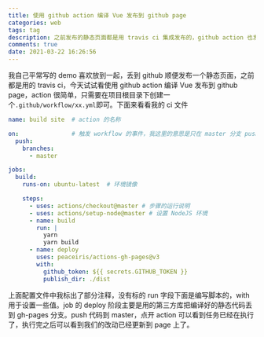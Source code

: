 ```yaml
---
title: 使用 github action 编译 Vue 发布到 github page
categories: web
tags: tag
description: 之前发布的静态页面都是用 travis ci 集成发布的，github action 也发布一段时间了，今天试试看使用 github action 编译 Vue 发布到 github page
comments: true
date: 2021-03-22 16:26:56
---
```


我自己平常写的 demo 喜欢放到一起，丢到 github 顺便发布一个静态页面，之前都是用的 travis ci，今天试试看使用 github action 编译 Vue 发布到 github page，action 很简单，只需要在项目根目录下创建一个`.github/workflow/xx.yml`即可。下面来看看我的 ci 文件

```yml
name: build site  # action 的名称

on:               # 触发 workflow 的事件，我这里的意思是只在 master 分支 push 的时候触发
  push:
    branches:
      - master

jobs:
  build:
    runs-on: ubuntu-latest  # 环境镜像

    steps:
      - uses: actions/checkout@master # 步骤的运行说明
      - uses: actions/setup-node@master # 设置 NodeJS 环境
      - name: build
        run: |
          yarn
          yarn build
      - name: deploy
        uses: peaceiris/actions-gh-pages@v3
        with:
          github_token: ${{ secrets.GITHUB_TOKEN }}
          publish_dir: ./dist
```

上面配置文件中我标出了部分注释，没有标的 run 字段下面是编写脚本的，with 用于设置一些值。job 的 deploy 阶段主要是用的第三方库把编译好的静态代码丢到 gh-pages 分支。push 代码到 master，点开 action 可以看到任务已经在执行了，执行完之后可以看到我们的改动已经更新到 page 上了。
